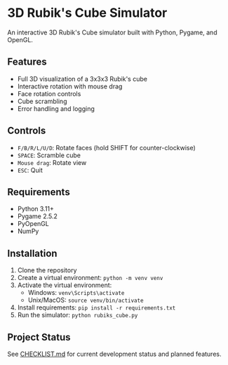 # 3D Rubik's Cube Simulator

An interactive 3D Rubik's Cube simulator built with Python, Pygame, and OpenGL.

## Features
- Full 3D visualization of a 3x3x3 Rubik's cube
- Interactive rotation with mouse drag
- Face rotation controls
- Cube scrambling
- Error handling and logging

## Controls
- `F/B/R/L/U/D`: Rotate faces (hold SHIFT for counter-clockwise)
- `SPACE`: Scramble cube
- `Mouse drag`: Rotate view
- `ESC`: Quit

## Requirements
- Python 3.11+
- Pygame 2.5.2
- PyOpenGL
- NumPy

## Installation
1. Clone the repository
2. Create a virtual environment: `python -m venv venv`
3. Activate the virtual environment:
   - Windows: `venv\Scripts\activate`
   - Unix/MacOS: `source venv/bin/activate`
4. Install requirements: `pip install -r requirements.txt`
5. Run the simulator: `python rubiks_cube.py`

## Project Status
See [CHECKLIST.md](CHECKLIST.md) for current development status and planned features.
